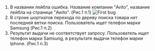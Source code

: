 1. В названии лейбла ошибка. Название компании "Avito", название лейбла на странице "Awito". (Рис.1  п.1)
![First bug](https://github.com/zapletin-dk/Avito-tech_QA-trainee-assignment/tree/main/images/Awito.jpg)
2. В строке шорткатов перехода по дереву поиска товара нет последней ветки поиска. Пользователь ищет телефон марки Samsung (Рис.1 п.2)
3. Результат выдачи не соответствует запросу. Пользователь ищет телефон марки Samsung, в результате выдачи телефон марки Iphone. (Рис.1 п.3)
